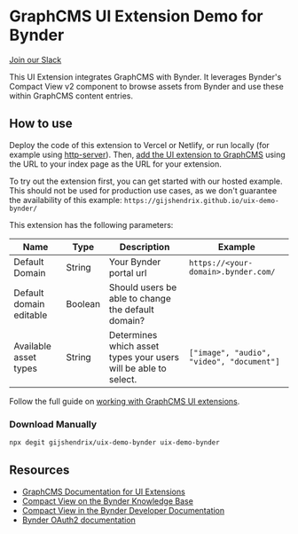 # GraphCMS UI Extension Demo for Bynder

[Join our Slack](https://slack.graphcms.com)

This UI Extension integrates GraphCMS with Bynder. It leverages Bynder's Compact View v2 component to browse assets from Bynder and use these within GraphCMS content entries.

## How to use

Deploy the code of this extension to Vercel or Netlify, or run locally (for example using [http-server](https://www.npmjs.com/package/http-server)). Then, [add the UI extension to GraphCMS](https://graphcms.com/docs/ui-extensions/getting-started/installing-ui-extensions) using the URL to your index page as the URL for your extension.

To try out the extension first, you can get started with our hosted example. This should not be used for production use cases, as we don't guarantee the availability of this example: `https://gijshendrix.github.io/uix-demo-bynder/`

This extension has the following parameters:

| Name          | Type    | Description  | Example |
| --- | --- | --- | --- |
| Default Domain | String | Your Bynder portal url | `https://<your-domain>.bynder.com/` |
| Default domain editable | Boolean | Should users be able to change the default domain? | |
| Available asset types | String | Determines which asset types your users will be able to select.  | `["image", "audio", "video", "document"]` |

Follow the full guide on [working with GraphCMS UI extensions](https://graphcms.com/guides/working-with-ui-extensions).

### Download Manually

```bash
npx degit gijshendrix/uix-demo-bynder uix-demo-bynder
```

## Resources

* [GraphCMS Documentation for UI Extensions](https://graphcms.com/docs/ui-extensions)
* [Compact View on the Bynder Knowledge Base](https://help.bynder.com/system/compact-view.htm)
* [Compact View in the Bynder Developer Documentation](https://developer-docs.bynder.com/UI%20components/)
* [Bynder OAuth2 documentation](https://developer-docs.bynder.com/authentication-oauth2-oauth-apps)